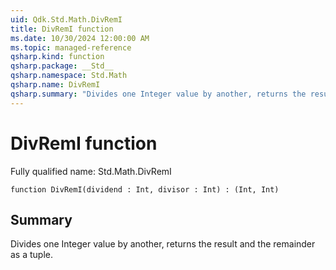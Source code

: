 ```yaml
---
uid: Qdk.Std.Math.DivRemI
title: DivRemI function
ms.date: 10/30/2024 12:00:00 AM
ms.topic: managed-reference
qsharp.kind: function
qsharp.package: __Std__
qsharp.namespace: Std.Math
qsharp.name: DivRemI
qsharp.summary: "Divides one Integer value by another, returns the result and the remainder as a tuple."
---
```


# DivRemI function

Fully qualified name: Std.Math.DivRemI

```qsharp
function DivRemI(dividend : Int, divisor : Int) : (Int, Int)
```

## Summary
Divides one Integer value by another, returns the result and the remainder as a tuple.
